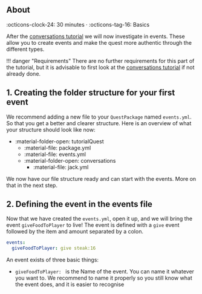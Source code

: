 ## About
:octicons-clock-24:  30 minutes · :octicons-tag-16: Basics

After the [conversations tutorial](Conversations.md) we will now investigate in events. These allow you to create events
and make the quest more authentic through the different types.



!!! danger "Requirements"
There are no further requirements for this part of the tutorial, but it is advisable to first look at the
[conversations tutorial](Conversations.md) if not already done.

## 1. Creating the folder structure for your first event

We recommend adding a new file to your `QuestPackage` named `events.yml`.
So that you get a better and clearer structure.
Here is an overview of what your structure should look like now:

* :material-folder-open: tutorialQuest
    - :material-file: package.yml
    - :material-file: events.yml
    - :material-folder-open: conversations
      - :material-file: jack.yml

We now have our file structure ready and can start with the events. More on that in the next step.

## 2. Defining the event in the events file

Now that we have created the `events.yml`, open it up, and we will bring the event `giveFoodToPlayer` to live!
The event is defined with a `give` event followed by the item and amount separated by a colon.

``` YAML title="events.yml" hl_lines="1-2" linenums="1"
events:
  giveFoodToPlayer: give steak:16
```

An event exists of three basic things:
  - `giveFoodToPlayer: ` is the Name of the event. You can name it whatever you want to. We recommend to name it properly
        so you still know what the event does, and it is easier to recognise
